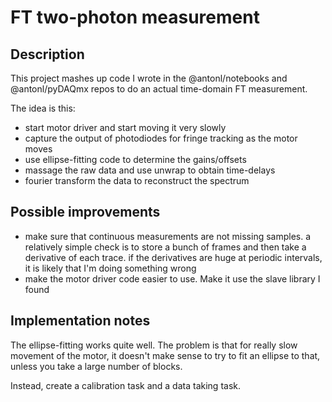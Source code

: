 # FT two-photon measurement

## Description

This project mashes up code I wrote in the @antonl/notebooks and  @antonl/pyDAQmx repos to do an actual time-domain FT measurement.

The idea is this: 
- start motor driver and start moving it very slowly
- capture the output of photodiodes for fringe tracking as the motor moves
- use ellipse-fitting code to determine the gains/offsets 
- massage the raw data and use unwrap to obtain time-delays
- fourier transform the data to reconstruct the spectrum

## Possible improvements

- make sure that continuous measurements are not missing samples. a relatively simple check is to store a bunch of frames and then take a derivative of each trace. if the derivatives are huge at periodic intervals, it is likely that I'm doing something wrong
- make the motor driver code easier to use. Make it use the slave library I found

## Implementation notes

The ellipse-fitting works quite well. The problem is that for really slow movement of the motor, it doesn't make sense to try to fit an ellipse to that, unless you take a large number of blocks. 

Instead, create a calibration task and a data taking task.

